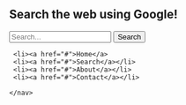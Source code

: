 <!DOCTYPE html>
<html lang="tr">
<head>
    <meta charset="UTF-8">
    <meta name="viewport" content="width=device-width, initial-scale=1.0">
    <title>Google</title>
    <link rel="stylesheet" href="/google/style.css">
</head>
<body>
    <head>
        <img src="1_page-0001.jpg" alt="">
        <h2>Search the web using Google!</h2>
        <body>
            <input type="text" placeholder="Search...">
            <button type="submit">Search</button>
        </body>
     </head>
    <nav>
       
     <li><a href="#">Home</a>
     <li><a href="#">Search</a></li>
     <li><a href="#">About</a></li>
     <li><a href="#">Contact</a></li>
        
    </nav>


</body>
</html>
